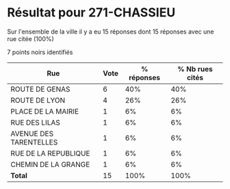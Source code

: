 # Résultat pour 271-CHASSIEU

Sur l'ensemble de la ville il y a eu 15 réponses dont 15 réponses avec une rue citée (100%)

7 points noirs identifiés

| Rue | Vote | % réponses | % Nb rues cités|
|-----|------|------------|----------------|
| ROUTE DE GENAS | 6 | 40% | 40%|
| ROUTE DE LYON | 4 | 26% | 26%|
| PLACE DE LA MAIRIE | 1 | 6% | 6%|
| RUE DES LILAS | 1 | 6% | 6%|
| AVENUE DES TARENTELLES | 1 | 6% | 6%|
| RUE DE LA REPUBLIQUE | 1 | 6% | 6%|
| CHEMIN DE LA GRANGE | 1 | 6% | 6%|
| **Total** | 15 | 100% | 100%|
